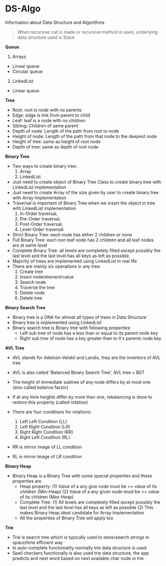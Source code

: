 # DS-Algo
Information about Data Structure and Algorithms 
> When recursive call is made or recursive method is used, underlying data structure used is Stack


**Queue**
 1. Arrays
- Linear queue 
- Circular queue 
 2. LinkedList 
- Linear queue 


**Tree**
- Root: root is node with no parents
- Edge: edge is link from parent to child
- Leaf: leaf is a node with no children 
- Sibling: Children of same parent
- Depth of node: Length of the path from root to node
- Height of node: Length of the path from that node to the deepest node 
- Height of tree: same as height of root node
- Depth of tree: same as depth of root node 


**Binary Tree**
- Two ways to create binary tree:
  1. Array
  2. LinkedList
- Just need to create object of Binary Tree Class to create binary tree with LinkedList implementation 
- Just need to create Array of the size given by user to create binary tree with Array Implementation 
- Traversal is important of Binary Tree when we insert the object in tree with LinkedList implementation
  1. In-Order traversal, 
  2. Pre-Order traversal, 
  3. Post-Order traversal, 
  4. Level-Order traversal 
- Strict Binary Tree: each node has either 2 children or none
- Full Binary Tree: each non leaf node has 2 children and all leaf nodes are at same level 
- Complete Binary Tree: all levels are completely filled except possibly the last level and the last level has all keys as left as possible. 
- Majority of trees are implemented using LinkedList in real life  
- There are mainly six operations in any tree:
  1. Create tree
  2. Insert node/element/value 
  3. Search node
  4. Traverse the tree
  5. Delete node
  6. Delete tree


 **Binary Search Tree** 
- Binary tree is a DNA for almost all types of trees in Data Structure 
- Binary tree is implemented using LinkedList 
- Binary search tree is Binary tree with following properties:
  - Left sub tree of node has a less than or equal to its parent node key
  - Right sub tree of node has a key greater than to it's parents node key


**AVL Tree**
- AVL stands for Adelson-Velskii and Landis, they are the inventors of AVL tree 
- AVL is also called 'Balanced Binary Search Tree', AVL tree = BST
- The height of immediate subtree of any node differs by at most one (also called balance factor)
- If at any time heights differ by more than one, rebalancing is done to restore this property (called rotation)
- There are four conditions for rotations:
  1. Left Left Condition (LL)
  2. Left Right Condition (LR)
  3. Right Right Condition (RR)
  4. Right Left Condition (RL)

- RR is mirror image of LL condition
- RL is mirror image of LR condition


**Binary Heap**

- Binary Heap is a Binary Tree with some special properties and these properties are
  - Heap property: (1) Value of a any give node must be <= value of its children (Min-Heap) (2) Value of a any given node must be >= value of its children (Max-Heap)
  - Complete Tree: (1) All levels are completely filled except possibly the last level and the last level has all keys as left as possible (2) This makes Binary Heap ideal candidate for Array Implementation   
  - All the properties of Binary Tree will apply too



**Trie** 
- Trie is search tree which is typically used to store/search strings in space/time efficient way 
- In auto-complete functionality normally trie data structure is used 
- Spell checkers functionally is also used trie data structure, the app predicts and next word based on next available char node in trie 

